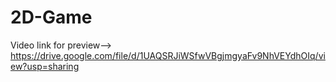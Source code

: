 # 2D-Game
Video link for preview--> https://drive.google.com/file/d/1UAQSRJiWSfwVBgjmgyaFv9NhVEYdhOIq/view?usp=sharing
